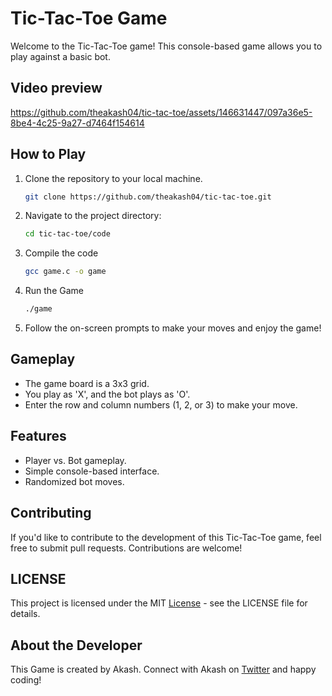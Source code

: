 # Tic-Tac-Toe Game

Welcome to the Tic-Tac-Toe game! This console-based game allows you to play against a basic bot.

## Video preview


https://github.com/theakash04/tic-tac-toe/assets/146631447/097a36e5-8be4-4c25-9a27-d7464f154614



## How to Play

1. Clone the repository to your local machine.
   ```bash
   git clone https://github.com/theakash04/tic-tac-toe.git
   ```

2. Navigate to the project directory:
    ```bash
    cd tic-tac-toe/code
    ```

3. Compile the code
    ```bash
    gcc game.c -o game
    ```

4. Run the Game
    ```bash
    ./game
    ```

5. Follow the on-screen prompts to make your moves and enjoy the game!

## Gameplay
* The game board is a 3x3 grid.
* You play as 'X', and the bot plays as 'O'.
* Enter the row and column numbers (1, 2, or 3) to make  your move.

## Features
* Player vs. Bot gameplay.
* Simple console-based interface.
* Randomized bot moves.

## Contributing

If you'd like to contribute to the development of this Tic-Tac-Toe game, feel free to submit pull requests. Contributions are welcome!

## LICENSE 
This project is licensed under the MIT [License](LICENSE) - see the LICENSE file for details.

## About the Developer

This Game is created by Akash. Connect with Akash on [Twitter](https://twitter.com/THEAkash04) and happy coding!
